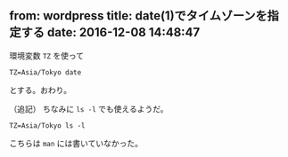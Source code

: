 from: wordpress
title: date(1)でタイムゾーンを指定する
date: 2016-12-08 14:48:47
--
環境変数 `TZ` を使って

    TZ=Asia/Tokyo date

とする。おわり。

（追記）
ちなみに `ls -l` でも使えるようだ。

    TZ=Asia/Tokyo ls -l

こちらは `man` には書いていなかった。
